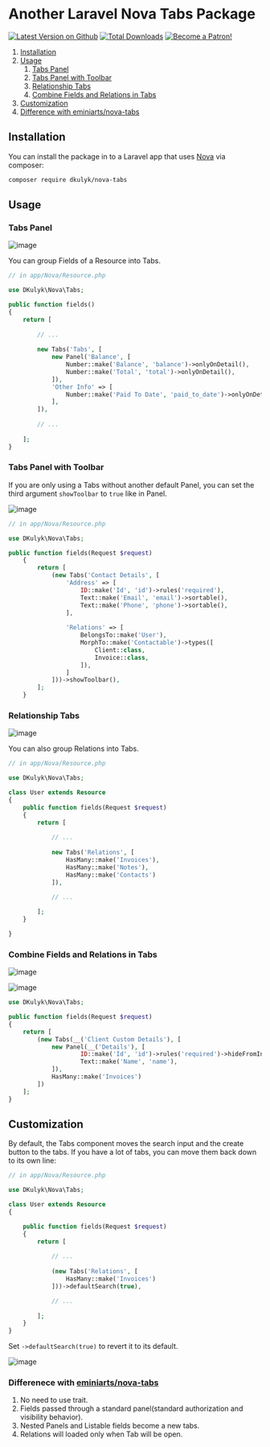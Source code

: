 # Another Laravel Nova Tabs Package
[![Latest Version on Github](https://img.shields.io/packagist/v/dkulyk/nova-tabs.svg?style=flat)](https://packagist.org/packages/dkulyk/nova-tabs)
[![Total Downloads](https://img.shields.io/packagist/dt/dkulyk/nova-tabs.svg?style=flat)](https://packagist.org/packages/dkulyk/nova-tabs)
[![Become a Patron!](https://img.shields.io/badge/become-a_patron!-red.svg?logo=patreon&style=flat)](https://www.patreon.com/bePatron?u=16285116)

1. [Installation](#Installation)
2. [Usage](#Usage)
    1. [Tabs Panel](#tabs-panel)
    2. [Tabs Panel with Toolbar](#tabs-panel-with-toolbar)
    3. [Relationship Tabs](#relationship-tabs)
    4. [Combine Fields and Relations in Tabs](#combine-fields-and-relations-in-tabs)
3. [Customization](#customization)
4. [Difference with eminiarts/nova-tabs](#differenece-with-eminiartsnova-tabs)

## Installation

You can install the package in to a Laravel app that uses [Nova](https://nova.laravel.com) via composer:

```bash
composer require dkulyk/nova-tabs
```

## Usage

### Tabs Panel

![image](https://user-images.githubusercontent.com/3426944/50060698-7835ec00-0197-11e9-8b9c-c7f1e67400db.png)

You can group Fields of a Resource into Tabs.

```php
// in app/Nova/Resource.php

use DKulyk\Nova\Tabs;

public function fields()
{
    return [
        
        // ...
        
        new Tabs('Tabs', [
            new Panel('Balance', [
                Number::make('Balance', 'balance')->onlyOnDetail(),
                Number::make('Total', 'total')->onlyOnDetail(),
            ]),
            'Other Info' => [
                Number::make('Paid To Date', 'paid_to_date')->onlyOnDetail(),
            ],
        ]),
        
        // ...
        
    ];
}
```

### Tabs Panel with Toolbar

If you are only using a Tabs without another default Panel, you can set the third argument `showToolbar` to `true` like in Panel.

![image](https://user-images.githubusercontent.com/3426944/50448780-608efe00-0923-11e9-9d55-3dc3d8d896e1.png)


```php
// in app/Nova/Resource.php

use DKulyk\Nova\Tabs;

public function fields(Request $request)
    {
        return [
            (new Tabs('Contact Details', [
                'Address' => [
                    ID::make('Id', 'id')->rules('required'),
                    Text::make('Email', 'email')->sortable(),
                    Text::make('Phone', 'phone')->sortable(),
                ],
                
                'Relations' => [
                    BelongsTo::make('User'),
                    MorphTo::make('Contactable')->types([
                        Client::class,
                        Invoice::class,
                    ]),
                ]
            ]))->showToolbar(),
        ];
    }
```

### Relationship Tabs

![image](https://user-images.githubusercontent.com/3426944/50060715-a3b8d680-0197-11e9-8f98-1cac8cf3fd83.png)

You can also group Relations into Tabs.

```php
// in app/Nova/Resource.php

use DKulyk\Nova\Tabs;

class User extends Resource
{
    public function fields(Request $request)
    {
        return [
            
            // ...
            
            new Tabs('Relations', [
                HasMany::make('Invoices'),
                HasMany::make('Notes'),
                HasMany::make('Contacts')
            ]),

            // ...
            
        ];
    }

}
```

### Combine Fields and Relations in Tabs

![image](https://user-images.githubusercontent.com/3426944/51089909-b3b2de80-1774-11e9-9100-d323accda7db.png)

![image](https://user-images.githubusercontent.com/3426944/51089905-aa297680-1774-11e9-9611-4446ca13ab4a.png)


```php
use DKulyk\Nova\Tabs;

public function fields(Request $request)
{
    return [
        (new Tabs(__('Client Custom Details'), [
            new Panel(__('Details'), [
                    ID::make('Id', 'id')->rules('required')->hideFromIndex(),
                    Text::make('Name', 'name'),
            ]),
            HasMany::make('Invoices')
        ])
    ];
}
```

## Customization

By default, the Tabs component moves the search input and the create button to the tabs. If you have a lot of tabs, you can move them back down to its own line:

```php
// in app/Nova/Resource.php

use DKulyk\Nova\Tabs;

class User extends Resource
{

    public function fields(Request $request)
    {
        return [
            
            // ...
            
            (new Tabs('Relations', [
                HasMany::make('Invoices')
            ]))->defaultSearch(true),

            // ...
            
        ];
    }
}
```

Set `->defaultSearch(true)` to revert it to its default.

![image](https://user-images.githubusercontent.com/3426944/50060732-dbc01980-0197-11e9-8f0c-6014132539a2.png)


### Differenece with [eminiarts/nova-tabs](https://github.com/eminiarts/nova-tabs)

1. No need to use trait.
2. Fields passed through a standard panel(standard authorization and visibility behavior).
3. Nested Panels and Listable fields become a new tabs.
4. Relations will loaded only when Tab will be open.

